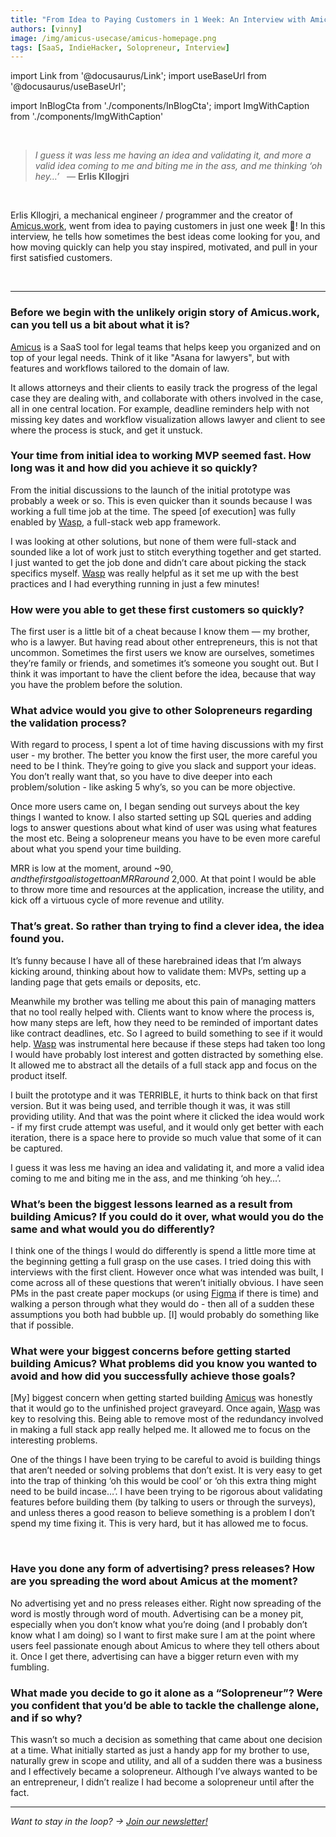 ```yaml
---
title: "From Idea to Paying Customers in 1 Week: An Interview with Amicus.work"
authors: [vinny]
image: /img/amicus-usecase/amicus-homepage.png
tags: [SaaS, IndieHacker, Solopreneur, Interview]
---
```


import Link from '@docusaurus/Link';
import useBaseUrl from '@docusaurus/useBaseUrl';

import InBlogCta from './components/InBlogCta';
import ImgWithCaption from './components/ImgWithCaption'

<br/>

> *I guess it was less me having an idea and validating it, and more a valid idea coming to me and biting me in the ass, and me thinking ‘oh hey…’* 
> &nbsp; — **Erlis Kllogjri**

<br/>

Erlis Kllogjri, a mechanical engineer / programmer and the creator of [Amicus.work](https://amicus.work), went from idea to paying customers in just one week 🤯! In this interview, he tells how sometimes the best ideas come looking for you, and how moving quickly can help you stay inspired, motivated, and pull in your first satisfied customers.

<br/>
<ImgWithCaption
    alt="Amicus Homepage"
    source="/img/amicus-usecase/amicus-homepage.png"
    width="500px"
/>

<!--truncate-->

<hr/>

### Before we begin with the unlikely origin story of Amicus.work, can you tell us a bit about what it is?

[Amicus](https://amicus.work) is a SaaS tool for legal teams that helps keep you organized and on top of your legal needs. Think of it like "Asana for lawyers", but with features and workflows tailored to the domain of law. 

It allows attorneys and their clients to easily track the progress of the legal case they are dealing with, and collaborate with others involved in the case, all in one central location. For example, deadline reminders help with not missing key dates and workflow visualization allows lawyer and client to see where the process is stuck, and get it unstuck.


### Your time from initial idea to working MVP seemed fast. How long was it and how did you achieve it so quickly?

From the initial discussions to the launch of the initial prototype was probably a week or so. This is even quicker than it sounds because I was working a full time job at the time. The speed [of execution] was fully enabled by [Wasp](https://wasp-lang.dev), a full-stack web app framework.

I was looking at other solutions, but none of them were full-stack and sounded like a lot of work just to stitch everything together and get started. I just wanted to get the job done and didn’t care about picking the stack specifics myself. [Wasp](https://wasp-lang.dev) was really helpful as it set me up with the best practices and I had everything running in just a few minutes!

### How were you able to get these first customers so quickly?

The first user is a little bit of a cheat because I know them — my brother, who is a lawyer. But having read about other entrepreneurs, this is not that uncommon. Sometimes the first users we know are ourselves, sometimes they’re family or friends, and sometimes it’s someone you sought out. But I think it was important to have the client before the idea, because that way you have the problem before the solution.

### What advice would you give to other Solopreneurs regarding the validation process?

With regard to process, I spent a lot of time having discussions with my first user - my brother. The better you know the first user, the more careful you need to be I think. They’re going to give you slack and support your ideas. You don’t really want that, so you have to dive deeper into each problem/solution - like asking 5 why’s, so you can be more objective. 

Once more users came on, I began sending out surveys about the key things I wanted to know. I also started setting up SQL queries and adding logs to answer questions about what kind of user was using what features the most etc. Being a solopreneur means you have to be even more careful about what you spend your time building.

MRR is low at the moment, around ~$90, and the first goal is to get to an MRR around ~$2,000. At that point I would be able to throw more time and resources at the application, increase the utility, and kick off a virtuous cycle of more revenue and utility.

### That’s great. So rather than trying to find a clever idea, the idea found you.

It’s funny because I have all of these harebrained ideas that I’m always kicking around, thinking about how to validate them: MVPs, setting up a landing page that gets emails or deposits, etc. 

Meanwhile my brother was telling me about this pain of managing matters that no tool really helped with. Clients want to know where the process is, how many steps are left, how they need to be reminded of important dates like contract deadlines, etc. So I agreed to build something to see if it would help. [Wasp](https://wasp-lang.dev) was instrumental here because if these steps had taken too long I would have probably lost interest and gotten distracted by something else. It allowed me to abstract all the details of a full stack app and focus on the product itself.

I built the prototype and it was TERRIBLE, it hurts to think back on that first version. But it was being used, and terrible though it was, it was still providing utility. And that was the point where it clicked the idea would work - if my first crude attempt was useful, and it would only get better with each iteration, there is a space here to provide so much value that some of it can be captured.

I guess it was less me having an idea and validating it, and more a valid idea coming to me and biting me in the ass, and me thinking ‘oh hey…’.

### What’s been the biggest lessons learned as a result from building Amicus? If you could do it over, what would you do the same and what would you do differently?

I think one of the things I would do differently is spend a little more time at the beginning getting a full grasp on the use cases. I tried doing this with interviews with the first client. However once what was intended was built, I come across all of these questions that weren’t initially obvious. I have seen PMs in the past create paper mockups (or using [Figma](https://www.figma.com) if there is time) and walking a person through what they would do - then all of a sudden these assumptions you both had bubble up. [I] would probably do something like that if possible.

### What were your biggest concerns before getting started building Amicus? What problems did you know you wanted to avoid and how did you successfully achieve those goals?

[My] biggest concern when getting started building [Amicus](https://amicus.work) was honestly that it would go to the unfinished project graveyard. Once again, [Wasp](https://wasp-lang.dev) was key to resolving this. Being able to remove most of the redundancy involved in making a full stack app really helped me. It allowed me to focus on the interesting problems.

One of the things I have been trying to be careful to avoid is building things that aren’t needed or solving problems that don’t exist. It is very easy to get into the trap of thinking ‘oh this would be cool’ or ‘oh this extra thing might need to be build incase…’. I have been trying to be rigorous about validating features before building them (by talking to users or through the surveys), and unless theres a good reason to believe something is a problem I don’t spend my time fixing it. This is very hard, but it has allowed me to focus.

<br/>
<ImgWithCaption
    alt="Wasp Logo"
    source="/img/wasp-logo-wide.png"
    width="500px"
/>

### Have you done any form of advertising? press releases? How are you spreading the word about Amicus at the moment?

No advertising yet and no press releases either. Right now spreading of the word is mostly through word of mouth. Advertising can be a money pit, especially when you don’t know what you’re doing (and I probably don’t know what I am doing) so I want to first make sure I am at the point where users feel passionate enough about Amicus to where they tell others about it. Once I get there, advertising can have a bigger return even with my fumbling. 

### What made you decide to go it alone as a “Solopreneur”? Were you confident that you’d be able to tackle the challenge alone, and if so why?

This wasn’t so much a decision as something that came about one decision at a time. What initially started as just a handy app for my brother to use, naturally grew in scope and utility, and all of a sudden there was a business and I effectively became a solopreneur. Although I’ve always wanted to be an entrepreneur, I didn’t realize I had become a solopreneur until after the fact.

<hr/>

*Want to stay in the loop? → [Join our newsletter!](/#signup)*

